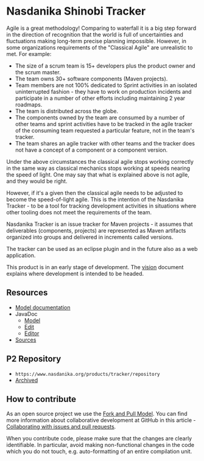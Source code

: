 # Nasdanika Shinobi Tracker

Agile is a great methodology! 
Comparing to waterfall it is a big step forward in the direction of recognition that the world is full of uncertainties and fluctuations making long-term precise planning impossible.
However, in some organizations requirements of the "Classical Agile" are unrealistic to met. For example:

* The size of a scrum team is 15+ developers plus the product owner and the scrum master.
* The team owns 30+ software components (Maven projects).
* Team members are not 100% dedicated to Sprint activities in an isolated uninterrupted fashion - they have to work on production incidents and participate in a number of other efforts including maintaining 2 year roadmaps.
* The team is distributed across the globe.
* The components owned by the team are consumed by a number of other teams and sprint activities have to be tracked in the agile tracker of the consuming team requested a particular feature, not in the team's tracker.
* The team shares an agile tracker with other teams and the tracker does not have a concept of a component or a component version.

Under the above circumstances the classical agile stops working correctly in the same way as classical mechanics stops working at speeds nearing the speed of light. 
One may say that what is explained above is not agile, and they would be right. 

However, if it's a given then the classical agile needs to be adjusted to become the speed-of-light agile. 
This is the intention of the Nasdanika Tracker - to be a tool for tracking development activities in situations where other tooling does not meet the requirements of the team.      

Nasdanika Tracker is an issue tracker for Maven projects - it assumes that deliverables (components, projects) are represented as Maven artifacts organized into groups and delivered in increments called versions.

The tracker can be used as an eclipse plugin and in the future also as a web application. 

This product is in an early stage of development. The [vision](vision.html) document explains where development is intended to be headed.    

## Resources

* [Model documentation](modeldoc/index.html)
* JavaDoc
    * [Model](apidocs/model)
    * [Edit](apidocs/edit)
    * [Editor](apidocs/editor)
* [Sources](tracker.zip)    

## P2 Repository

* ``https://www.nasdanika.org/products/tracker/repository``
* [Archived](https://www.nasdanika.org/products/tracker/org.nasdanika.bank.repository-0.1.0-SNAPSHOT.zip)

## How to contribute

As an open source project we use the [Fork and Pull Model](https://help.github.com/articles/about-collaborative-development-models/).
You can find more information about collaborative development at GitHub in this article - [Collaborating with issues and pull requests](https://help.github.com/categories/collaborating-with-issues-and-pull-requests).

When you contribute code, please make sure that the changes are clearly identifiable. In particular, avoid making non-functional changes in the code which you do not touch, 
e.g. auto-formatting of an entire compilation unit. 


